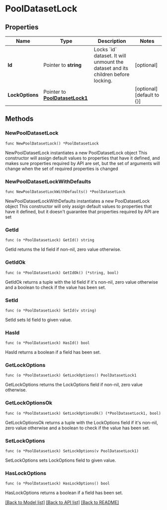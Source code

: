 # PoolDatasetLock

## Properties

Name | Type | Description | Notes
------------ | ------------- | ------------- | -------------
**Id** | Pointer to **string** | Locks &#x60;id&#x60; dataset. It will unmount the dataset and its children before locking. | [optional] 
**LockOptions** | Pointer to [**PoolDatasetLock1**](PoolDatasetLock1.md) |  | [optional] [default to {}]

## Methods

### NewPoolDatasetLock

`func NewPoolDatasetLock() *PoolDatasetLock`

NewPoolDatasetLock instantiates a new PoolDatasetLock object
This constructor will assign default values to properties that have it defined,
and makes sure properties required by API are set, but the set of arguments
will change when the set of required properties is changed

### NewPoolDatasetLockWithDefaults

`func NewPoolDatasetLockWithDefaults() *PoolDatasetLock`

NewPoolDatasetLockWithDefaults instantiates a new PoolDatasetLock object
This constructor will only assign default values to properties that have it defined,
but it doesn't guarantee that properties required by API are set

### GetId

`func (o *PoolDatasetLock) GetId() string`

GetId returns the Id field if non-nil, zero value otherwise.

### GetIdOk

`func (o *PoolDatasetLock) GetIdOk() (*string, bool)`

GetIdOk returns a tuple with the Id field if it's non-nil, zero value otherwise
and a boolean to check if the value has been set.

### SetId

`func (o *PoolDatasetLock) SetId(v string)`

SetId sets Id field to given value.

### HasId

`func (o *PoolDatasetLock) HasId() bool`

HasId returns a boolean if a field has been set.

### GetLockOptions

`func (o *PoolDatasetLock) GetLockOptions() PoolDatasetLock1`

GetLockOptions returns the LockOptions field if non-nil, zero value otherwise.

### GetLockOptionsOk

`func (o *PoolDatasetLock) GetLockOptionsOk() (*PoolDatasetLock1, bool)`

GetLockOptionsOk returns a tuple with the LockOptions field if it's non-nil, zero value otherwise
and a boolean to check if the value has been set.

### SetLockOptions

`func (o *PoolDatasetLock) SetLockOptions(v PoolDatasetLock1)`

SetLockOptions sets LockOptions field to given value.

### HasLockOptions

`func (o *PoolDatasetLock) HasLockOptions() bool`

HasLockOptions returns a boolean if a field has been set.


[[Back to Model list]](../README.md#documentation-for-models) [[Back to API list]](../README.md#documentation-for-api-endpoints) [[Back to README]](../README.md)


